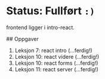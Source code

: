 # Status: Fullført `:)`
<p>frontend ligger i intro-react.</p>
## Oppgaver
<ol>
    <li>Leksjon 7: react intro (...ferdig!)</li>
    <li>Leksjon 10: react videre (...ferdig!)</li>
    <li>Leksjon 10: react forms (...ferdig!)</li>
    <li>Leksjon 11: react server (...ferdig!)</li>
</ol>